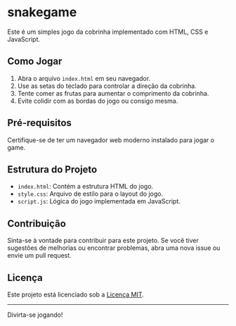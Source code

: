# snakegame

Este é um simples jogo da cobrinha implementado com HTML, CSS e JavaScript.

## Como Jogar

1. Abra o arquivo `index.html` em seu navegador.
2. Use as setas do teclado para controlar a direção da cobrinha.
3. Tente comer as frutas para aumentar o comprimento da cobrinha.
4. Evite colidir com as bordas do jogo ou consigo mesma.

## Pré-requisitos

Certifique-se de ter um navegador web moderno instalado para jogar o game.

## Estrutura do Projeto

- `index.html`: Contém a estrutura HTML do jogo.
- `style.css`: Arquivo de estilo para o layout do jogo.
- `script.js`: Lógica do jogo implementada em JavaScript.

## Contribuição

Sinta-se à vontade para contribuir para este projeto. Se você tiver sugestões de melhorias ou encontrar problemas, abra uma nova issue ou envie um pull request.

## Licença

Este projeto está licenciado sob a [Licença MIT](LICENSE).

---

Divirta-se jogando!

